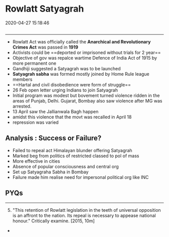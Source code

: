 # Rowlatt Satyagrah
2020-04-27 15:18:46
```toc
```
---


-   Rowlatt Act was officially called the **Anarchical and Revolutionary Crimes Act** was passed in **1919**
-   Activists could be ==deported or imprisoned without trials for 2 year==
-   Objective of gov was repalce wartime Defence of India Act of 1915 by more permanent one
-   Gandhiji suggested a Satyagrah was to be launched
-   **Satyagrah sabha** was formed mostly joined by Home Rule league members
-   ==Hartal and civil disobedience were form of struggle==
-   26 Feb open letter urging Indians to join Satyagrah
-   Initial program was modest but bovement turned violence ridden in the areas of Punjab, Delhi. Gujarat, Bombay also saw violence after MG was arrested.
-   13 April saw the Jallianwala Bagh happen
-   amidst this violence that the movt was recalled in April 18
-   repression was varied

## Analysis : Success or Failure?
-   Failed to repeal act Himalayan blunder offering Satyagrah
-   Marked beg from politics of restricted classed to pol of mass
-   More effective in cities
-   Absence of popular consciousness and central org
-   Set up Satyagraha Sabha in Bombay
-   Failure made him realise need for impersonal political org like INC


## PYQs

---

5. "This retention of Rowlatt legislation in the teeth of universal opposition is an affront to the nation. Its repeal is necessary to appease national honour." Critically examine. [2015, 10m]
-